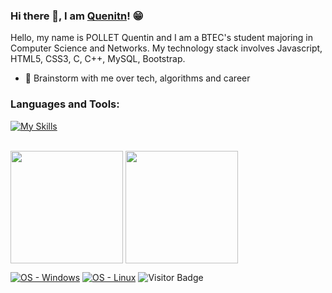 ### Hi there 👋, I am [Quenitn](https://QuentinPOL.github.io/)! 😁

Hello, my name is POLLET Quentin and I am a BTEC's student majoring in Computer Science and Networks. My technology stack involves Javascript, HTML5, CSS3, C, C++, MySQL, Bootstrap.

- 💬 Brainstorm with me over tech, algorithms and career

### Languages and Tools:

[![My Skills](https://skillicons.dev/icons?i=html,css,js,c,cpp,java,git,github,wordpress,python)](https://skillicons.dev)
<br />
<br />


<p align="left">
<img height="180em" src="https://github-readme-stats.vercel.app/api?username=HugoTby&theme=dark&show_icons=trueinclude_all_commits=true&custom_title=GitHub%20Stats" align = "center"/>
<img height="180em" src="https://github-readme-stats.vercel.app/api/top-langs/?username=HugoTby&theme=dark&hide=TeX&layout=compact&langs_count=8" align = "center"/>
</p>



[![OS - Windows](https://img.shields.io/badge/OS-Windows-orange?logo=windows&logoColor=white)](https://www.microsoft.com/ "Go to Microsoft homepage")
[![OS - Linux](https://img.shields.io/badge/OS-Linux-orange?logo=linux&logoColor=white)](https://www.linux.org/ "Go to Linux homepage")
![Visitor Badge](https://visitor-badge.laobi.icu/badge?page_id=HugoTby.HugoTby)
